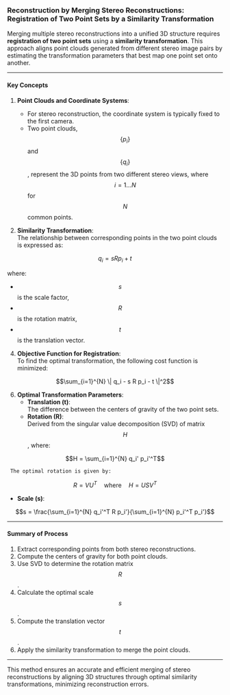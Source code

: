 ### Reconstruction by Merging Stereo Reconstructions: Registration of Two Point Sets by a Similarity Transformation

Merging multiple stereo reconstructions into a unified 3D structure requires **registration of two point sets** using a **similarity transformation**. This approach aligns point clouds generated from different stereo image pairs by estimating the transformation parameters that best map one point set onto another.

---

#### Key Concepts

1. **Point Clouds and Coordinate Systems**:  
   - For stereo reconstruction, the coordinate system is typically fixed to the first camera.  
   - Two point clouds, $$\{p_i\}$$ and $$\{q_i\}$$, represent the 3D points from two different stereo views, where $$i = 1 \dots N$$ for $$N$$ common points.

2. **Similarity Transformation**:  
   The relationship between corresponding points in the two point clouds is expressed as:

$$q_i = s R p_i + t$$

   where:  
   - $$s$$ is the scale factor,  
   - $$R$$ is the rotation matrix,  
   - $$t$$ is the translation vector.

4. **Objective Function for Registration**:  
   To find the optimal transformation, the following cost function is minimized:

 $$\sum_{i=1}^{N} \| q_i - s R p_i - t \|^2$$

6. **Optimal Transformation Parameters**:  
   - **Translation (t)**:  
     The difference between the centers of gravity of the two point sets.
   - **Rotation (R)**:  
     Derived from the singular value decomposition (SVD) of matrix $$H$$, where:

$$H = \sum_{i=1}^{N} q_i' p_i'^T$$

     The optimal rotation is given by:

$$R = V U^T \quad \text{where} \quad H = USV^T$$

   - **Scale (s)**:
 
$$s = \frac{\sum_{i=1}^{N} q_i'^T R p_i'}{\sum_{i=1}^{N} p_i'^T p_i'}$$

---

#### Summary of Process

1. Extract corresponding points from both stereo reconstructions.
2. Compute the centers of gravity for both point clouds.
3. Use SVD to determine the rotation matrix $$R$$.
4. Calculate the optimal scale $$s$$.
5. Compute the translation vector $$t$$.
6. Apply the similarity transformation to merge the point clouds.

---

This method ensures an accurate and efficient merging of stereo reconstructions by aligning 3D structures through optimal similarity transformations, minimizing reconstruction errors.
